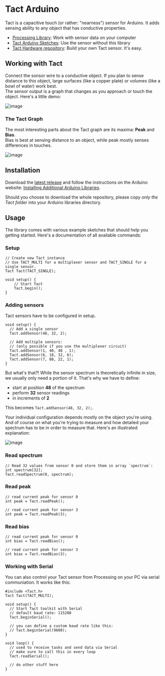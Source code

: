 # Tact Arduino

Tact is a capacitive touch (or rather: "nearness") sensor for Arduino. It adds sensing ability to any object that has conductive properties.

* [Processing Library](https://github.com/StudioNAND/tact-processing): Work with sensor data on your computer
* [Tact Arduino Sketches](https://github.com/StudioNAND/tact-arduino-sketch): Use the sensor without this library
* [Tact Hardware repository](https://github.com/StudioNAND/tact-hardware): Build your own Tact sensor. It's easy.


## Working with Tact
Connect the sonsor wire to a conductive object. If you plan to sense distance to this object, large surfaces (like a copper plate) or volumes (like a bowl of water) work best.  
The sensor output is a graph that changes as you approach or touch the object. Here's a little demo:

![image](https://s3-eu-west-1.amazonaws.com/tact/assets/tactA-demo01/tactA-demo01_728.gif)


### The Tact Graph
The most interesting parts about the Tact graph are its maxima: **Peak** and **Bias**.  
Bias is best at sensing distance to an object, while peak mostly senses differences in touches.


![image](https://s3-eu-west-1.amazonaws.com/tact/assets/diagram/tact-spectrum-peak-bias.png)


## Installation
Download the [latest release](http://s3-eu-west-1.amazonaws.com/tact/arduino-library/Tact.zip) and follow the instructions on the Arduino website: [Installing Additional Arduino Libraries](http://arduino.cc/en/pmwiki.php?n=Guide/Libraries).

Should you choose to download the whole repository, please copy *only the Tact folder* into your Arduino libraries directory.


## Usage
The library comes with various example sketches that should help you getting started. Here's a documentation of all available commands:


### Setup
	// Create new Tact instance
	// Use TACT_MULTI for a multiplexer sensor and TACT_SINGLE for a single sensor.
    Tact Tact(TACT_SINGLE);
    
    void setup() {
    	// Start Tact 
    	Tact.begin();
    }
    
    
### Adding sensors
Tact sensors have to be configured in setup.

	void setup() {
	  // Add a single sensor
      Tact.addSensor(48, 32, 2);      
    
      // Add multiple sensors:
      // (only possible if you use the multiplexer circuit)
      Tact.addSensor(1, 40, 48 , 1);
      Tact.addSensor(6, 18, 32, 6);
      Tact.addSensor(7, 88, 22, 1);
	}	

But what's that?! While the sensor spectrum is theoretically infinite in size, we usually only need a portion of it. That's why we have to define:

* start at position **48** of the spectrum
* perform **32** sensor readings
* in increments of **2**


This becomes `Tact.addSensor(48, 32, 2);`.  

Your individual configuration depends mostly on the object you're using. And of course on what you're trying to measure and how detailed your spectrum has to be in order to measure that. Here's an illustrated explanation:

![image](http://s3-eu-west-1.amazonaws.com/tact/assets/diagram/tact-addSensor-config.png)



### Read spectrum
	
	// Read 32 values from sensor 0 and store them in array `spectrum`:
    int spectrum[32];
    Tact.readSpectrum(0, spectrum);

    
### Read peak
	
	// read current peak for sensor 0
    int peak = Tact.readPeak();
    
    // read current peak for sensor 3
    int peak = Tact.readPeak(3);

   
### Read bias
	// read current peak for sensor 0
    int bias = Tact.readBias();
    
	// read current peak for sensor 3
    int bias = Tact.readBias(3);
    
### Working with Serial
You can also control your Tact sensor from Processing on your PC via serial communiation. It works like this:
    
    #include <Tact.h>
	Tact Tact(TACT_MULTI);

	void setup() {
	  // Start Tact toolkit with Serial
	  // default baud rate: 115200
	  Tact.beginSerial();
	  
      // you can define a custom baud rate like this:
      // Tact.beginSerial(9600);
    }

	void loop() {
	  // used to receive tasks and send data via Serial
	  // make sure to call this in every loop
	  Tact.readSerial();
	  
	  // do other stuff here
	}
    

